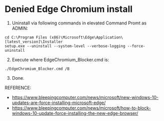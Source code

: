 # Denied Edge Chromium install 

1. Uninstall via following commands in elevated Command Promt as ADMIN:
```
cd C:\Program Files (x86)\Microsoft\Edge\Application\[latest_version]\Installer
setup.exe --uninstall --system-level --verbose-logging --force-uninstall
```
2. Execute where EdgeChromium_Blocker.cmd is:
```
./EdgeChromium_Blocker.cmd /B
```
3. Done. 

REFERENCE:

- https://www.bleepingcomputer.com/news/microsoft/new-windows-10-updates-are-force-installing-microsoft-edge/
- https://www.bleepingcomputer.com/news/microsoft/how-to-block-windows-10-update-force-installing-the-new-edge-browser/

